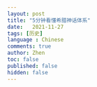 ```yaml
---
layout: post
title: "5分钟看懂希腊神话体系"
date:   2021-11-27
tags: [历史]
language : Chinese
comments: true
author: Zhen
toc: false
published: false
hidden: false
---
```

<!--stackedit_data:
eyJoaXN0b3J5IjpbOTg2MzE3MzE3XX0=
-->